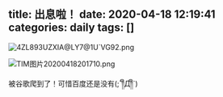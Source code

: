 title: 出息啦！
date: 2020-04-18 12:19:41
categories: daily
tags: []
---
![4ZL893UZXIA@LY7@1U`VG92.png][1]

![TIM图片20200418201710.png][2]

被谷歌爬到了！可惜百度还是没有(;´༎ຶД༎ຶ`)

  [1]: /old_images/2020/04/1650604475.png
  [2]: /old_images/2020/04/1882562433.png

